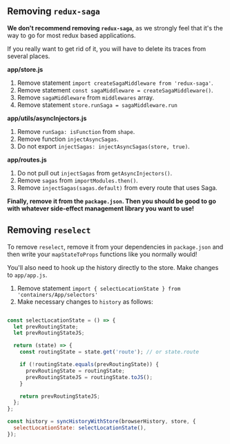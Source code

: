 ## Removing `redux-saga`

**We don't recommend removing `redux-saga`**, as we strongly feel that it's the
way to go for most redux based applications.

If you really want to get rid of it, you will have to delete its traces from several places.

**app/store.js**

1. Remove statement `import createSagaMiddleware from 'redux-saga'`.
2. Remove statement `const sagaMiddleware = createSagaMiddleware()`.
3. Remove `sagaMiddleware` from `middlewares` array.
4. Remove statement `store.runSaga = sagaMiddleware.run`

**app/utils/asyncInjectors.js**

1. Remove `runSaga: isFunction` from `shape`.
2. Remove function `injectAsyncSagas`.
3. Do not export `injectSagas: injectAsyncSagas(store, true)`.

**app/routes.js**

1. Do not pull out `injectSagas` from `getAsyncInjectors()`.
2. Remove `sagas` from `importModules.then()`.
3. Remove `injectSagas(sagas.default)` from every route that uses Saga.

**Finally, remove it from the `package.json`. Then you should be good to go with whatever
side-effect management library you want to use!**

## Removing `reselect`

To remove `reselect`, remove it from your dependencies in `package.json` and then write
your `mapStateToProps` functions like you normally would!

You'll also need to hook up the history directly to the store. Make changes to `app/app.js`.

1. Remove statement `import { selectLocationState } from 'containers/App/selectors'`
2. Make necessary changes to `history` as follows:

```js

const selectLocationState = () => {
  let prevRoutingState;
  let prevRoutingStateJS;

  return (state) => {
    const routingState = state.get('route'); // or state.route

    if (!routingState.equals(prevRoutingState)) {
      prevRoutingState = routingState;
      prevRoutingStateJS = routingState.toJS();
    }

    return prevRoutingStateJS;
  };
};

const history = syncHistoryWithStore(browserHistory, store, {
  selectLocationState: selectLocationState(),
});
```
